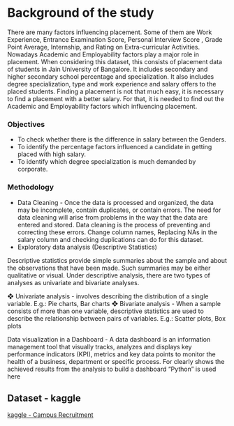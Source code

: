 # Background of the study
There are many factors influencing placement. Some of them are Work Experience, Entrance 
Examination Score, Personal Interview Score , Grade Point Average, Internship, and Rating on 
Extra-curricular Activities. Nowadays Academic and Employability factors play a major role in placement. 
When considering this dataset, this consists of placement data of students in Jain University of 
Bangalore. It includes secondary and higher secondary school percentage and specialization. It also 
includes degree specialization, type and work experience and salary offers to the placed students. 
Finding a placement is not that much easy, it is necessary to find a placement with a better salary. For 
that, it is needed to find out the Academic and Employability factors which influencing placement.

### Objectives
  * To check whether there is the difference in salary between the Genders.
  * To identify the percentage factors influenced a candidate in getting placed with high salary.
  * To identify which degree specialization is much demanded by corporate.

### Methodology 
  * Data Cleaning - Once the data is processed and organized, the data may be incomplete, contain 
    duplicates, or contain errors. The need for data cleaning will arise from problems in the way that 
    the data are entered and stored. Data cleaning is the process of preventing and correcting these 
    errors. Change column names, Replacing NAs in the salary column and checking duplications can 
    do for this dataset.
  * Exploratory data analysis (Descriptive Statistics)
  
Descriptive statistics provide simple summaries about the sample and about the observations that have 
been made. Such summaries may be either qualitative or visual. Under descriptive analysis, there are 
two types of analyses as univariate and bivariate analyses.

❖ Univariate analysis - involves describing the distribution of a single variable. E.g.: Pie charts, Bar 
charts 
❖ Bivariate analysis - When a sample consists of more than one variable, descriptive statistics are used 
to describe the relationship between pairs of variables. E.g.: Scatter plots, Box plots

Data visualization in a Dashboard - A data dashboard is an information management tool that 
visually tracks, analyzes and displays key performance indicators (KPI), metrics and key data 
points to monitor the health of a business, department or specific process. For clearly shows the 
achieved results from the analysis to build a dashboard “Python” is used here

## Dataset - kaggle
[kaggle - Campus Recruitment](https://www.kaggle.com/datasets/benroshan/factors-affecting-campus-placement)

